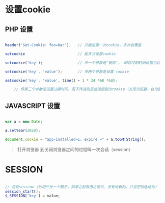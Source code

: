 # 设置cookie



## PHP 设置

```php

header('Set-Cookie: foo=bar');   // 只能设置一次cookie，多次会覆盖

setcookie						 // 能多次设置cookie

setcookie('key');				 // 传一个参数是‘删除’， 即将过期时间设置为过去时间；

setcookie('key', 'value');		 // 传两个参数是设置 cookie

setcookie('key', 'value', time() + 1 * 24 *60 *60);

	// 传第三个参数是设置过期时间，若不传递则是会话级别的cookie（关闭浏览器，自动删除）

```




## JAVASCRIPT 设置

``` js

var a = new Date;

a.setYear(2029);

document.cookie = "app-installed=1; expire =" + a.toGMTString();

```



> 打开浏览器 到关闭浏览器之间的过程叫一次会话（session）



# SESSION

```php

// 启动session（给用户找一个箱子，如果之前有用之前的，没有给新的，并且把钥匙给你）
session_start();
$_SESSION['key'] = value;

```

